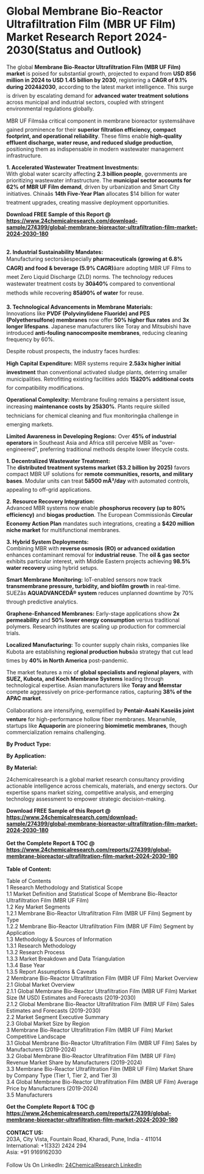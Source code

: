 <h1>Global Membrane Bio-Reactor Ultrafiltration Film (MBR UF Film) Market Research Report 2024-2030(Status and Outlook)</h1><p>The global <strong>Membrane Bio-Reactor Ultrafiltration Film (MBR UF Film) market</strong> is poised for substantial growth, projected to expand from <strong>USD 856 million in 2024 to USD 1.45 billion by 2030</strong>, registering a <strong>CAGR of 9.1% during 2024â2030</strong>, according to the latest market intelligence. This surge is driven by escalating demand for <strong>advanced water treatment solutions</strong> across municipal and industrial sectors, coupled with stringent environmental regulations globally.</p><p>MBR UF Filmsâa critical component in membrane bioreactor systemsâhave gained prominence for their <strong>superior filtration efficiency, compact footprint, and operational reliability</strong>. These films enable <strong>high-quality effluent discharge, water reuse, and reduced sludge production</strong>, positioning them as indispensable in modern wastewater management infrastructure.</p><p><strong>1. Accelerated Wastewater Treatment Investments:</strong><br>
With global water scarcity affecting <strong>2.3 billion people</strong>, governments are prioritizing wastewater infrastructure. The <strong>municipal sector accounts for 62% of MBR UF Film demand</strong>, driven by urbanization and Smart City initiatives. Chinaâs <strong>14th Five-Year Plan</strong> allocates $14 billion for water treatment upgrades, creating massive deployment opportunities.</p><div><b>Download FREE Sample of this Report @ 
            <a href="https://www.24chemicalresearch.com/download-sample/274399/global-membrane-bioreactor-ultrafiltration-film-market-2024-2030-180">
            https://www.24chemicalresearch.com/download-sample/274399/global-membrane-bioreactor-ultrafiltration-film-market-2024-2030-180</a></b></div><br><p><strong>2. Industrial Sustainability Mandates:</strong><br>
Manufacturing sectorsâespecially <strong>pharmaceuticals (growing at 6.8% CAGR) and food &amp; beverage (5.9% CAGR)</strong>âare adopting MBR UF Films to meet Zero Liquid Discharge (ZLD) norms. The technology reduces wastewater treatment costs by <strong>30â40%</strong> compared to conventional methods while recovering <strong>85â90% of water</strong> for reuse.</p><p><strong>3. Technological Advancements in Membrane Materials:</strong><br>
Innovations like <strong>PVDF (Polyvinylidene Fluoride) and PES (Polyethersulfone) membranes</strong> now offer <strong>50% higher flux rates</strong> and <strong>3x longer lifespans</strong>. Japanese manufacturers like Toray and Mitsubishi have introduced <strong>anti-fouling nanocomposite membranes</strong>, reducing cleaning frequency by 60%.</p><p>Despite robust prospects, the industry faces hurdles:</p><p><strong>High Capital Expenditure:</strong> MBR systems require <strong>2.5â3x higher initial investment</strong> than conventional activated sludge plants, deterring smaller municipalities. Retrofitting existing facilities adds <strong>15â20% additional costs</strong> for compatibility modifications.</p><p><strong>Operational Complexity:</strong> Membrane fouling remains a persistent issue, increasing <strong>maintenance costs by 25â30%</strong>. Plants require skilled technicians for chemical cleaning and flux monitoringâa challenge in emerging markets.</p><p><strong>Limited Awareness in Developing Regions:</strong> Over <strong>45% of industrial operators</strong> in Southeast Asia and Africa still perceive MBR as "over-engineered", preferring traditional methods despite lower lifecycle costs.</p><p><strong>1. Decentralized Wastewater Treatment:</strong><br>
The <strong>distributed treatment systems market ($3.2 billion by 2025)</strong> favors compact MBR UF solutions for <strong>remote communities, resorts, and military bases</strong>. Modular units can treat <strong>5â500 mÂ³/day</strong> with automated controls, appealing to off-grid applications.</p><p><strong>2. Resource Recovery Integration:</strong><br>
Advanced MBR systems now enable <strong>phosphorus recovery (up to 80% efficiency)</strong> and <strong>biogas production</strong>. The European Commissionâs <strong>Circular Economy Action Plan</strong> mandates such integrations, creating a <strong>$420 million niche market</strong> for multifunctional membranes.</p><p><strong>3. Hybrid System Deployments:</strong><br>
Combining MBR with <strong>reverse osmosis (RO) or advanced oxidation</strong> enhances contaminant removal for <strong>industrial reuse</strong>. The <strong>oil &amp; gas sector</strong> exhibits particular interest, with Middle Eastern projects achieving <strong>98.5% water recovery</strong> using hybrid setups.</p><p><strong>Smart Membrane Monitoring:</strong> IoT-enabled sensors now track <strong>transmembrane pressure, turbidity, and biofilm growth</strong> in real-time. SUEZâs <strong>AQUADVANCEDÂ® system</strong> reduces unplanned downtime by 70% through predictive analytics.</p><p><strong>Graphene-Enhanced Membranes:</strong> Early-stage applications show <strong>2x permeability</strong> and <strong>50% lower energy consumption</strong> versus traditional polymers. Research institutes are scaling up production for commercial trials.</p><p><strong>Localized Manufacturing:</strong> To counter supply chain risks, companies like Kubota are establishing <strong>regional production hubs</strong>âa strategy that cut lead times by <strong>40% in North America</strong> post-pandemic.</p><p>The market features a mix of <strong>global specialists and regional players</strong>, with <strong>SUEZ, Kubota, and Koch Membrane Systems</strong> leading through technological expertise. Asian manufacturers like <strong>Toray and Memstar</strong> compete aggressively on price-performance ratios, capturing <strong>38% of the APAC market</strong>.</p><p>Collaborations are intensifying, exemplified by <strong>Pentair-Asahi Kaseiâs joint venture</strong> for high-performance hollow fiber membranes. Meanwhile, startups like <strong>Aquaporin</strong> are pioneering <strong>biomimetic membranes</strong>, though commercialization remains challenging.</p><p><strong>By Product Type:</strong></p><p><strong>By Application:</strong></p><p><strong>By Material:</strong></p><p>24chemicalresearch is a global market research consultancy providing actionable intelligence across chemicals, materials, and energy sectors. Our expertise spans market sizing, competitive analysis, and emerging technology assessment to empower strategic decision-making.</p><div><b>Download FREE Sample of this Report @ 
            <a href="https://www.24chemicalresearch.com/download-sample/274399/global-membrane-bioreactor-ultrafiltration-film-market-2024-2030-180">
            https://www.24chemicalresearch.com/download-sample/274399/global-membrane-bioreactor-ultrafiltration-film-market-2024-2030-180</a></b></div><br><div><b>Get the Complete Report & TOC @ 
            <a href="https://www.24chemicalresearch.com/reports/274399/global-membrane-bioreactor-ultrafiltration-film-market-2024-2030-180">
            https://www.24chemicalresearch.com/reports/274399/global-membrane-bioreactor-ultrafiltration-film-market-2024-2030-180</a></b></div><br>
            <b>Table of Content:</b><p>Table of Contents<br />
1 Research Methodology and Statistical Scope<br />
1.1 Market Definition and Statistical Scope of Membrane Bio-Reactor Ultrafiltration Film (MBR UF Film)<br />
1.2 Key Market Segments<br />
1.2.1 Membrane Bio-Reactor Ultrafiltration Film (MBR UF Film) Segment by Type<br />
1.2.2 Membrane Bio-Reactor Ultrafiltration Film (MBR UF Film) Segment by Application<br />
1.3 Methodology & Sources of Information<br />
1.3.1 Research Methodology<br />
1.3.2 Research Process<br />
1.3.3 Market Breakdown and Data Triangulation<br />
1.3.4 Base Year<br />
1.3.5 Report Assumptions & Caveats<br />
2 Membrane Bio-Reactor Ultrafiltration Film (MBR UF Film) Market Overview<br />
2.1 Global Market Overview<br />
2.1.1 Global Membrane Bio-Reactor Ultrafiltration Film (MBR UF Film) Market Size (M USD) Estimates and Forecasts (2019-2030)<br />
2.1.2 Global Membrane Bio-Reactor Ultrafiltration Film (MBR UF Film) Sales Estimates and Forecasts (2019-2030)<br />
2.2 Market Segment Executive Summary<br />
2.3 Global Market Size by Region<br />
3 Membrane Bio-Reactor Ultrafiltration Film (MBR UF Film) Market Competitive Landscape<br />
3.1 Global Membrane Bio-Reactor Ultrafiltration Film (MBR UF Film) Sales by Manufacturers (2019-2024)<br />
3.2 Global Membrane Bio-Reactor Ultrafiltration Film (MBR UF Film) Revenue Market Share by Manufacturers (2019-2024)<br />
3.3 Membrane Bio-Reactor Ultrafiltration Film (MBR UF Film) Market Share by Company Type (Tier 1, Tier 2, and Tier 3)<br />
3.4 Global Membrane Bio-Reactor Ultrafiltration Film (MBR UF Film) Average Price by Manufacturers (2019-2024)<br />
3.5 Manufacturers </p><div><b>Get the Complete Report & TOC @ 
            <a href="https://www.24chemicalresearch.com/reports/274399/global-membrane-bioreactor-ultrafiltration-film-market-2024-2030-180">
            https://www.24chemicalresearch.com/reports/274399/global-membrane-bioreactor-ultrafiltration-film-market-2024-2030-180</a></b></div><br><b>CONTACT US:</b><br>
            203A, City Vista, Fountain Road, Kharadi, Pune, India - 411014<br>
            International: +1(332) 2424 294<br>
            Asia: +91 9169162030 <br><br>
            Follow Us On LinkedIn: <a href="https://www.linkedin.com/company/24chemicalresearch/">24ChemicalResearch LinkedIn</a>